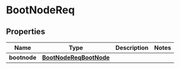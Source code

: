# BootNodeReq

## Properties
Name | Type | Description | Notes
------------ | ------------- | ------------- | -------------
**bootnode** | [**BootNodeReqBootNode**](BootNodeReqBootNode.md) |  | 
